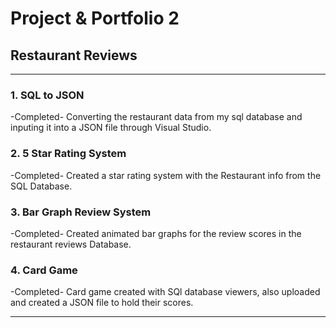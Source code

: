 # Project & Portfolio 2
## Restaurant Reviews
***
### 1. SQL to JSON
-Completed- Converting the restaurant data from my sql database and inputing it into a JSON file through Visual Studio.
### 2. 5 Star Rating System
-Completed- Created a star rating system with the Restaurant info from the SQL Database.
### 3. Bar Graph Review System
-Completed- Created animated bar graphs for the review scores in the restaurant reviews Database.
### 4. Card Game
-Completed- Card game created with SQl database viewers, also uploaded and created a JSON file to hold their scores.
***
